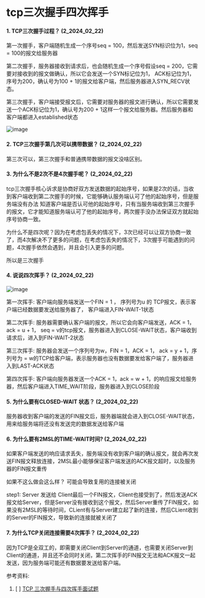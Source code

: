 # tcp三次握手四次挥手

#### 1. TCP三次握手过程？ (2_2024_02_22)

第一次握手，客户端随机生成一个序号seq = 100，然后发送SYN标识位为1，seq = 100的报文给服务器

第二次握手，服务器接收到请求后，也会随机生成一个序号假设seq = 200，它需要对接收到的报文做确认，所以它会发送一个SYN标记位为1，
ACK标记位为1，序号为200，确认号为100 + 1的报文给客户端，然后服务器进入SYN_RECV状态。

第三次握手，客户端接受报文后，它需要对服务器的报文进行确认，所以它需要发送一个ACK标记位为1，确认号为200 + 1这样一个报文给服务器。然后服务器和
客户端都进入established状态


![image](https://github.com/Luozujian/architect/assets/27532970/a502b127-0f72-4a73-a542-a07e3e76ed3f)

#### 2. TCP三次握手第几次可以携带数据？  (2_2024_02_22)
第三次可以，第三次握手和普通携带数据的报文没啥区别。


#### 3. 为什么不是2次不是4次握手呢？  (2_2024_02_22)
tcp三次握手核心诉求是协商好双方发送数据的起始序号，如果是2次的话，当收到客户端收到第二次握手的时候，它能够确认服务端认可了他的起始序号，但是服务端没有办法
知道客户端是否认可他的起始序号，只有当服务端收到第三次握手的报文，它才能知道服务端认可了他的起始序号，两次握手没办法保证双方就起始序号协商一致。

为什么不是四次呢？因为在考虑包丢失的情况下，3次已经可以让双方协商一致了，而4次解决不了更多的问题，在考虑包丢失的情况下，3次握手可能遇到的问题，4次握手依然会遇到，并且会引入更多的问题。

所以是三次握手


#### 4. 说说四次挥手？  (2_2024_02_22)
![image](https://github.com/Luozujian/architect/assets/27532970/bb6f564b-323b-4cd2-b62f-11bef87fce8b)



第一次挥手: 客户端向服务端发送一个FIN = 1 ， 序列号为u 的 TCP报文，表示客户端已经数据要发送给服务器了， 客户端进入FIN-WAIT-1状态


第二次挥手: 服务器需要确认客户端的报文，所以它会向客户端发送，ACK = 1， ack = u + 1， seq = v的tcp报文，服务器进入到CLOSE-WAIT状态，客户端收到
请求后，进入到FIN-WAIT-2状态

第三次挥手: 服务器会发送一个序列号为w，FIN = 1，ACK = 1， ack = y + 1，序列号为 = w的TCP给客户端，表示服务器也没有数据要发给客户端了，服务器进入到LAST-ACK状态

第四次挥手: 客户端向服务器发送一个ACK = 1，ack = w + 1，的响应报文给服务器，然后客户端进入TIME_WAIT阶段，服务器进入到CLOSE阶段


#### 5. 为什么要有CLOSED-WAIT 状态？ (2_2024_02_22)
服务器收到客户端的发送的FIN报文后，服务器端就会进入到CLOSE-WAIT状态，用来给服务端将还没有发送完的数据发送给客户端


#### 6. 为什么要有2MSL的TIME-WAIT时间? (2_2024_02_22)
如果客户端发送的响应请求丢失，服务端没有收到客户端的确认报文，就会再次发送FIN报文释放连接，2MSL最小能够保证客户端发送的ACK报文超时，以及服务器的FIN报文重传

如果不这么做会这么样？ 可能会导致复用的连接被关闭

step1: Server 发送给 Client最后一个FIN报文，Client也接受到了，然后发送ACK报文给Server，但是Server没有接收到这个报文，然后Server重传了FIN报文，如果没有2MSL的等待时间，CLient有与Server建立起了新的连接，然后CLient收到的Server的FIN报文，导致新的连接就被关闭了



#### 7. 为什么TCP关闭连接需要4次挥手？ (2_2024_02_22)
因为TCP是全双工的，即需要关闭Client到Server的通道，也需要关闭Server到Client的通道，并且还不会同时关闭，第二次挥手的FIN报文无法和ACK报文一起发送，因为服务端可能还有数据要发送给客户端。




参考资料:
1. [ ] [TCP 三次握手与四次挥手面试题](https://www.xiaolincoding.com/network/3_tcp/tcp_interview.html#tcp-%E4%B8%89%E6%AC%A1%E6%8F%A1%E6%89%8B%E8%BF%87%E7%A8%8B%E6%98%AF%E6%80%8E%E6%A0%B7%E7%9A%84)
